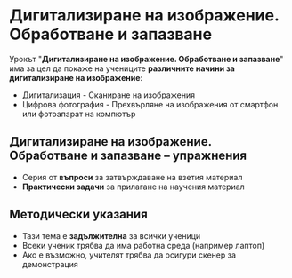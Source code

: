 # Дигитализиране на изображение. Обработване и запазване 

Урокът "**Дигитализиране на изображение. Обработване и запазване**" има за цел да покаже на учениците **различните начини за дигитализиране на изображение**:
  - Дигитализация
  ͏- Сканиране на изображения
  - Цифрова фотография
  -͏ Прехвърляне на изображения от смартфон или фотоапарат на компютър

## Дигитализиране на изображение. Обработване и запазване – упражнения
  - Серия от **въпроси** за затвърждаване на взетия материал
  - **Практически задачи** за прилагане на научения материал

## Методически указания
  - Тази тема е **задължителна** за всички ученици
  - Всеки ученик трябва да има работна среда (например лаптоп)
  - Ако е възможно, учителят трябва да осигури скенер за демонстрация
